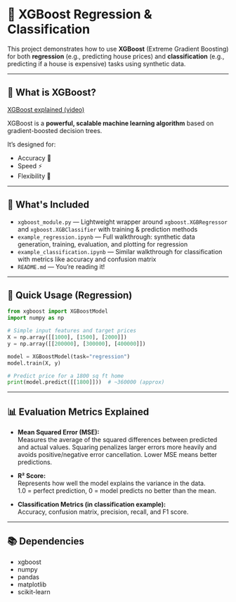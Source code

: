# 🌲 XGBoost Regression & Classification

This project demonstrates how to use **XGBoost** (Extreme Gradient Boosting) for both **regression** (e.g., predicting house prices) and **classification** (e.g., predicting if a house is expensive) tasks using synthetic data.

---

## 🤔 What is XGBoost?

[XGBoost explained (video)](https://www.youtube.com/watch?v=XWQ0Fd_xiBE)

XGBoost is a **powerful, scalable machine learning algorithm** based on gradient-boosted decision trees.

It’s designed for:
- Accuracy 🥇  
- Speed ⚡  
- Flexibility 🔧  

---

## 📁 What's Included

- `xgboost_module.py` — Lightweight wrapper around `xgboost.XGBRegressor` and `xgboost.XGBClassifier` with training & prediction methods  
- `example_regression.ipynb` — Full walkthrough: synthetic data generation, training, evaluation, and plotting for regression  
- `example_classification.ipynb` — Similar walkthrough for classification with metrics like accuracy and confusion matrix  
- `README.md` — You’re reading it!

---

## 🧪 Quick Usage (Regression)

```python
from xgboost import XGBoostModel
import numpy as np

# Simple input features and target prices
X = np.array([[1000], [1500], [2000]])
y = np.array([[200000], [300000], [400000]])

model = XGBoostModel(task="regression")
model.train(X, y)

# Predict price for a 1800 sq ft home
print(model.predict([[1800]]))  # ~360000 (approx)
```
---

## 📊 Evaluation Metrics Explained

- **Mean Squared Error (MSE):**  
  Measures the average of the squared differences between predicted and actual values. Squaring penalizes larger errors more heavily and avoids positive/negative error cancellation. Lower MSE means better predictions.

- **R² Score:**  
  Represents how well the model explains the variance in the data.  
  1.0 = perfect prediction, 0 = model predicts no better than the mean.

- **Classification Metrics (in classification example):**  
  Accuracy, confusion matrix, precision, recall, and F1 score.

---

## 📚 Dependencies

- xgboost  
- numpy  
- pandas  
- matplotlib  
- scikit-learn  